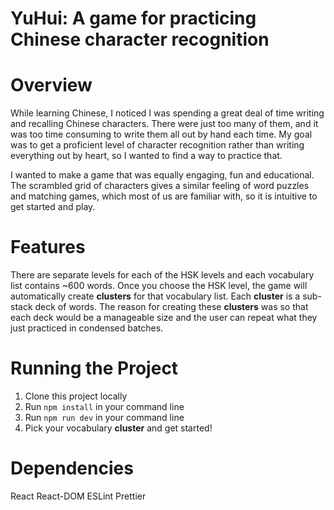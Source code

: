 # YuHui: A game for practicing Chinese character recognition

# Overview

While learning Chinese, I noticed I was spending a great deal of time writing and recalling Chinese characters. There were just too many of them, and it was too time consuming to write them all out by hand each time. My goal was to get a proficient level of character recognition rather than writing everything out by heart, so I wanted to find a way to practice that. 

I wanted to make a game that was equally engaging, fun and educational. The scrambled grid of characters gives a similar feeling of word puzzles and matching games, which most of us are familiar with, so it is intuitive to get started and play. 

# Features

There are separate levels for each of the HSK levels and each vocabulary list contains ~600 words. Once you choose the HSK level, the game will automatically create **clusters** for that vocabulary list. Each **cluster** is a sub-stack deck of words. The reason for creating these **clusters** was so that each deck would be a manageable size and the user can repeat what they just practiced in condensed batches.


# Running the Project

1. Clone this project locally
2. Run `npm install` in your command line
3. Run `npm run dev` in your command line
4. Pick your vocabulary **cluster** and get started!

# Dependencies

React
React-DOM
ESLint
Prettier
